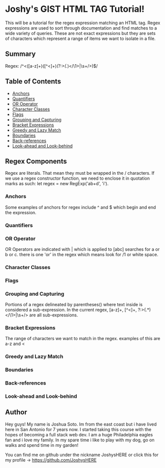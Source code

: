 # Joshy's GIST HTML TAG Tutorial!
This will be a tutorial for the regex expression matching an HTML tag. Regex expressions are used to sort through documentation and find matches to a wide variety of queries. These are not exact expressions but they are sets of characters which represent a range of items we want to isolate in a file.

## Summary
Regex: /^<([a-z]+)([^<]+)*(?:>(.*)<\/\1>|\s+\/>)$/


## Table of Contents

- [Anchors](#anchors)
- [Quantifiers](#quantifiers)
- [OR Operator](#or-operator)
- [Character Classes](#character-classes)
- [Flags](#flags)
- [Grouping and Capturing](#grouping-and-capturing)
- [Bracket Expressions](#bracket-expressions)
- [Greedy and Lazy Match](#greedy-and-lazy-match)
- [Boundaries](#boundaries)
- [Back-references](#back-references)
- [Look-ahead and Look-behind](#look-ahead-and-look-behind)

## Regex Components
Regex are literals. That mean they must be wrapped in the / characters. If we use a regex constructor function, we need to enclose it in quotation marks as such: let regex = new RegExp('ab+d', 'i').

### Anchors
Some examples of anchors for regex include ^ and $ which begin and end the expression.

### Quantifiers

### OR Operator
OR Operators are indicated with | which is applied to [abc] searches for a or b or c. there is one 'or' in the regex which means look for /1 or white space.
### Character Classes

### Flags

### Grouping and Capturing
Portions of a regex delineated by parentheses() where text inside is considered a sub-expression. In the current regex, [a-z]+, [^<]+, ?:>(.*)<\/\1>|\s+\/> are all sub-expressions.
### Bracket Expressions
The range of characters we want to match in the regex. examples of this are a-z and <

### Greedy and Lazy Match

### Boundaries

### Back-references

### Look-ahead and Look-behind

## Author
Hey guys! My name is Joshua Soto. Im from the east coast but i have lived here in San Antonio for 7 years now. I started taking this course with the hopes of becoming a full stack web dev. I am a huge Philadelphia eagles fan and i love my family. In my spare time i like to play with my dog, go on walks and spend time in my garden! 




You can find me on github under the nickname JoshysHERE or click this for my profile -> https://github.com/JoshysHERE




